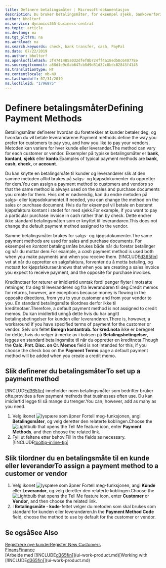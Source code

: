 ```yaml
---
title: Definere betalingsmåter | Microsoft-dokumentasjon
description: Du bruker betalingsmåter, for eksempel sjekk, bankoverføring, kontanter eller PayPal, til å definere hvordan salgs- og kjøpsfakturaer skal betales.
author: bholtorf
ms.service: dynamics365-business-central
ms.topic: article
ms.devlang: na
ms.tgt_pltfrm: na
ms.workload: na
ms.search.keywords: check, bank transfer, cash, PayPal
ms.date: 07/22/2019
ms.author: bholtorf
ms.openlocfilehash: 3f4741485a032dfef8b724ff4a18ed58c640778e
ms.sourcegitcommit: a88d1e9c0ab647cb8d9d81d32c0bdc82843f4145
ms.translationtype: HT
ms.contentlocale: nb-NO
ms.lasthandoff: 07/31/2019
ms.locfileid: "1796875"
---
```

# <a name="defining-payment-methods"></a><span data-ttu-id="55c43-103">Definere betalingsmåter</span><span class="sxs-lookup"><span data-stu-id="55c43-103">Defining Payment Methods</span></span>
<span data-ttu-id="55c43-104">Betalingsmåter definerer hvordan du foretrekker at kunder betaler deg, og hvordan du vil betale leverandørene.</span><span class="sxs-lookup"><span data-stu-id="55c43-104">Payment methods define the way you prefer for customers to pay you, and how you like to pay your vendors.</span></span> <span data-ttu-id="55c43-105">Metoden kan variere for hver kunde eller leverandør.</span><span class="sxs-lookup"><span data-stu-id="55c43-105">The method can vary for each customer or vendor.</span></span> <span data-ttu-id="55c43-106">Eksempler på typiske betalingsmåter er **bank**, **kontant**, **sjekk** eller **konto**.</span><span class="sxs-lookup"><span data-stu-id="55c43-106">Examples of typical payment methods are **bank**, **cash**, **check**, or **account**.</span></span>

<span data-ttu-id="55c43-107">Du kan knytte en betalingsmåte til kunder og leverandører slik at den samme metoden alltid brukes på salgs- og kjøpsdokumenter du oppretter for dem.</span><span class="sxs-lookup"><span data-stu-id="55c43-107">You can assign a payment method to customers and vendors so that the same method is always used on the sales and purchase documents you create for them.</span></span> <span data-ttu-id="55c43-108">Hvis det er nødvendig, kan du endre metoden på salgs- eller kjøpsdokumentet.</span><span class="sxs-lookup"><span data-stu-id="55c43-108">If needed, you can change the method on the sales or purchase document.</span></span> <span data-ttu-id="55c43-109">Hvis du for eksempel vil betale en bestemt kjøpsfaktura kontant i stedet for med sjekk.</span><span class="sxs-lookup"><span data-stu-id="55c43-109">For example, if you want to pay a particular purchase invoice in cash rather than by check.</span></span> <span data-ttu-id="55c43-110">Dette endrer ikke standard betalingsmåten som er knyttet til leverandøren.</span><span class="sxs-lookup"><span data-stu-id="55c43-110">This does not change the default payment method assigned to the vendor.</span></span>

<span data-ttu-id="55c43-111">Samme betalingsmåter brukes for salgs- og kjøpsdokumenter.</span><span class="sxs-lookup"><span data-stu-id="55c43-111">The same payment methods are used for sales and purchase documents.</span></span> <span data-ttu-id="55c43-112">For eksempel en _kontant_ betalingsmåte brukes både når du foretar betalinger og når du mottar dem.</span><span class="sxs-lookup"><span data-stu-id="55c43-112">For example, a _cash_ payment method is used both when you make payments and when you receive them.</span></span> [!INCLUDE[d365fin](includes/d365fin_md.md)] <span data-ttu-id="55c43-113">vet at når du oppretter en salgsfaktura, forventer du å motta betaling, og motsatt for kjøpsfakturaer.</span><span class="sxs-lookup"><span data-stu-id="55c43-113">knows that when you are creating a sales invoice you expect to receive payment, and the opposite for purchase invoices.</span></span>

<span data-ttu-id="55c43-114">Kreditnotaer for returer er imidlertid unntak fordi penger flyter i motsatte retninger, fra deg til leverandøren og fra leverandøren til deg.</span><span class="sxs-lookup"><span data-stu-id="55c43-114">Credit memos for returns, however, are exceptions because money is flowing in the opposite directions, from you to your customer and from your vendor to you.</span></span> <span data-ttu-id="55c43-115">En standard betalingsmåte tilordnes derfor ikke til kreditnotaer.</span><span class="sxs-lookup"><span data-stu-id="55c43-115">Therefore, a default payment method is not assigned to credit memos.</span></span> <span data-ttu-id="55c43-116">Du kan imidlertid unngå dette hvis du har angitt betalingsbetingelser for kunden eller leverandøren.</span><span class="sxs-lookup"><span data-stu-id="55c43-116">There is, however, a workaround if you have specified terms of payment for the customer or vendor.</span></span> <span data-ttu-id="55c43-117">Selv om feltet **Beregn kontantrab. for kred.nota** ikke er beregnet for dette, hvis du velger å merke av i boksen på **Betalingsbetingelser**, legges en standard betalingsmåte til når du oppretter en kreditnota.</span><span class="sxs-lookup"><span data-stu-id="55c43-117">Though the **Calc. Pmt. Disc. on Cr. Memos** field is not intended for this, if you choose the check box on the **Payment Terms** page a default payment method will be added when you create a credit memo.</span></span>

## <a name="to-set-up-a-payment-method"></a><span data-ttu-id="55c43-118">Slik definerer du betalingsmåter</span><span class="sxs-lookup"><span data-stu-id="55c43-118">To set up a payment method</span></span>
[!INCLUDE[d365fin](includes/d365fin_md.md)] <span data-ttu-id="55c43-119">inneholder noen betalingsmåter som bedrifter bruker ofte.</span><span class="sxs-lookup"><span data-stu-id="55c43-119">provides a few payment methods that businesses often use.</span></span> <span data-ttu-id="55c43-120">Du kan imidlertid legge til så mange du trenger.</span><span class="sxs-lookup"><span data-stu-id="55c43-120">You can, however, add as many as you need.</span></span>

1. <span data-ttu-id="55c43-121">Velg ikonet ![lyspære som åpner Fortell meg-funksjonen](media/ui-search/search_small.png "Fortell hva du vil gjøre"), angi **Betalingsmåter**, og velg deretter den relaterte koblingen.</span><span class="sxs-lookup"><span data-stu-id="55c43-121">Choose the ![Lightbulb that opens the Tell Me feature](media/ui-search/search_small.png "Tell me what you want to do") icon, enter **Payment Methods**, and then choose the related link.</span></span>
2. <span data-ttu-id="55c43-122">Fyll ut feltene etter behov.</span><span class="sxs-lookup"><span data-stu-id="55c43-122">Fill in the fields as necessary.</span></span> [!INCLUDE[tooltip-inline-tip](includes/tooltip-inline-tip_md.md)]

## <a name="to-assign-a-payment-method-to-a-customer-or-vendor"></a><span data-ttu-id="55c43-123">Slik tilordner du en betalingsmåte til en kunde eller leverandør</span><span class="sxs-lookup"><span data-stu-id="55c43-123">To assign a payment method to a customer or vendor</span></span>
1. <span data-ttu-id="55c43-124">Velg ikonet ![lyspære som åpner Fortell meg-funksjonen](media/ui-search/search_small.png "Fortell hva du vil gjøre"), angi **Kunde** eller **Leverandør**, og velg deretter den relaterte koblingen.</span><span class="sxs-lookup"><span data-stu-id="55c43-124">Choose the ![Lightbulb that opens the Tell Me feature](media/ui-search/search_small.png "Tell me what you want to do") icon, enter **Customer** or **Vendor**, and then choose the related link.</span></span>
2. <span data-ttu-id="55c43-125">I **Betalingsmåte - kode**-feltet velger du metoden som skal brukes som standard for kunden eller leverandøren.</span><span class="sxs-lookup"><span data-stu-id="55c43-125">In the **Payment Method Code** field, choose the method to use by default for the customer or vendor.</span></span>

## <a name="see-also"></a><span data-ttu-id="55c43-126">Se også</span><span class="sxs-lookup"><span data-stu-id="55c43-126">See Also</span></span>
[<span data-ttu-id="55c43-127">Registrere nye kunder</span><span class="sxs-lookup"><span data-stu-id="55c43-127">Register New Customers</span></span>](sales-how-register-new-customers.md)  
[<span data-ttu-id="55c43-128">Finans</span><span class="sxs-lookup"><span data-stu-id="55c43-128">Finance</span></span>](finance.md)  
<span data-ttu-id="55c43-129">[Arbeide med [!INCLUDE[d365fin](includes/d365fin_md.md)]](ui-work-product.md)</span><span class="sxs-lookup"><span data-stu-id="55c43-129">[Working with [!INCLUDE[d365fin](includes/d365fin_md.md)]](ui-work-product.md)</span></span>  
